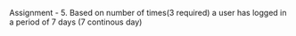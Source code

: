 Assignment - 5.
Based on number of times(3 required) a user has logged in a period of 7 days (7 continous day)
